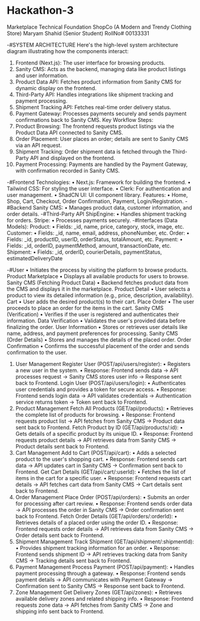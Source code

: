 # Hackathon-3

Marketplace Technical Foundation
ShopCo (A Modern and Trendy Clothing Store)
Maryam Shahid (Senior Student)
RollNo# 00133331

-#SYSTEM ARCHITECTURE
Here's the high-level system architecture diagram illustrating how the components interact:
1. Frontend (Next.js): The user interface for browsing products.
2. Sanity CMS: Acts as the backend, managing data like product listings and user information.
3. Product Data API: Fetches product information from Sanity CMS for dynamic display on the frontend.
4. Third-Party API: Handles integrations like shipment tracking and payment processing.
5. Shipment Tracking API: Fetches real-time order delivery status.
6. Payment Gateway: Processes payments securely and sends payment confirmations back to Sanity 
CMS.
Key Workflow Steps:
1. Product Browsing: The frontend requests product listings via the Product Data API connected to 
Sanity CMS.
2. Order Placement: User places an order; details are sent to Sanity CMS via an API request.
3. Shipment Tracking: Order shipment data is fetched through the Third-Party API and displayed on the 
frontend.
4. Payment Processing: Payments are handled by the Payment Gateway, with confirmation recorded in 
Sanity CMS.


-#Frontend
Technologies:
• Next.js: Framework for building the frontend.
• Tailwind CSS: For styling the user interface.
• Clerk: For authentication and user management.
• ShadCN UI: UI component library.
Features:
• Home, Shop, Cart, Checkout, Order Confirmation, Payment, Login/Registration.
-#Backend
Sanity CMS:
• Manages product data, customer information, and order details.
-#Third-Party API
ShipEngine:
• Handles shipment tracking for orders.
Stripe:
• Processes payments securely.
-#Interfaces (Data Models):
Product:
• Fields: _id, name, price, category, stock, image, etc.
Customer:
• Fields: _id, name, email, address, phoneNumber, etc.
Order:
• Fields: _id, productID, userID, orderStatus, totalAmount, etc.
Payment:
• Fields: _id, orderID, paymentMethod, amount, transactionDate, etc.
Shipment:
• Fields: _id, orderID, courierDetails, paymentStatus, estimatedDeliveryDate


-#User
• Initiates the process by visiting the platform to browse products.
Product Marketplace
• Displays all available products for users to browse.
Sanity CMS (Fetching Product Data)
• Backend fetches product data from the CMS and displays it in the marketplace.
Product Detail
• User selects a product to view its detailed information (e.g., price, description, availability).
Cart
• User adds the desired product(s) to their cart.
Place Order
• The user proceeds to place an order for the items in the cart.
Sanity CMS (Verification)
• Verifies if the user is registered and authenticates their information.
Data Verification
• Validates the user's provided data before finalizing the order.
User Information
• Stores or retrieves user details like name, address, and payment preferences for processing.
Sanity CMS (Order Details)
• Stores and manages the details of the placed order.
Order Confirmation
• Confirms the successful placement of the order and sends confirmation to the user.



1. User Management
Register User (POST/api/users/register):
• Registers a new user in the system.
• Response: Frontend sends data → API processes request → Sanity CMS stores user info →
Response sent back to Frontend.
Login User (POST/api/users/login):
• Authenticates user credentials and provides a token for secure access.
• Response: Frontend sends login data → API validates credentials → Authentication service
returns token → Token sent back to Frontend.
2. Product Management
Fetch All Products (GET/api/products):
• Retrieves the complete list of products for browsing.
• Response: Frontend requests product list → API fetches from Sanity CMS → Product data sent 
back to Frontend.
Fetch Product by ID (GET/api/products/:id):
• Gets details of a specific product by its unique ID.
• Response: Frontend requests product details → API retrieves data from Sanity CMS → Product 
details sent back to Frontend.
3. Cart Management
Add to Cart (POST/api/cart):
• Adds a selected product to the user's shopping cart.
• Response: Frontend sends cart data → API updates cart in Sanity CMS → Confirmation sent 
back to Frontend.
Get Cart Details (GET/api/cart/:userId):
• Fetches the list of items in the cart for a specific user.
• Response: Frontend requests cart details → API fetches cart data from Sanity CMS → Cart 
details sent back to Frontend.
4. Order Management
Place Order (POST/api/orders):
• Submits an order for processing after cart review.
• Response: Frontend sends order data → API processes the order in Sanity CMS → Order 
confirmation sent back to Frontend.
Fetch Order Details (GET/api/orders/:orderId):
• Retrieves details of a placed order using the order ID.
• Response: Frontend requests order details → API retrieves data from Sanity CMS → Order 
details sent back to Frontend.
5. Shipment Management
Track Shipment (GET/api/shipment/:shipmentId):
• Provides shipment tracking information for an order.
• Response: Frontend sends shipment ID → API retrieves tracking data from Sanity CMS → 
Tracking details sent back to Frontend.
6. Payment Management
Process Payment (POST/api/payment):
• Handles payment processing through a gateway.
• Response: Frontend sends payment details → API communicates with Payment Gateway → 
Confirmation sent to Sanity CMS → Response sent back to Frontend.
7. Zone Management
Get Delivery Zones (GET/api/zones):
• Retrieves available delivery zones and related shipping info.
• Response: Frontend requests zone data → API fetches from Sanity CMS → Zone and shipping 
info sent back to Frontend.
